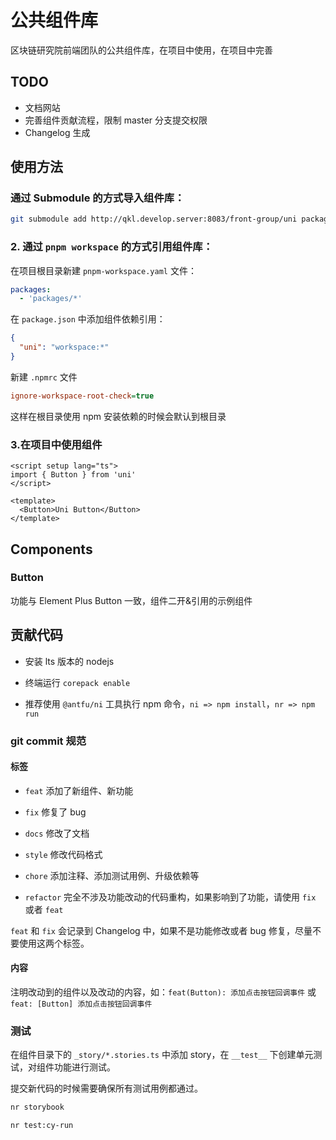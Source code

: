 # 公共组件库

区块链研究院前端团队的公共组件库，在项目中使用，在项目中完善

## TODO

 - 文档网站
 - 完善组件贡献流程，限制 master 分支提交权限
 - Changelog 生成

## 使用方法

### 通过 Submodule 的方式导入组件库：

```sh
git submodule add http://qkl.develop.server:8083/front-group/uni packages/uni //添加子模块
```

### 2. 通过 `pnpm workspace` 的方式引用组件库：

在项目根目录新建 `pnpm-workspace.yaml` 文件：

```yaml
packages:
  - 'packages/*'
```

在 `package.json` 中添加组件依赖引用：

```json
{
  "uni": "workspace:*"
}
```

新建 `.npmrc` 文件

```ini
ignore-workspace-root-check=true
```

这样在根目录使用 npm 安装依赖的时候会默认到根目录

### 3.在项目中使用组件

```vue
<script setup lang="ts">
import { Button } from 'uni'
</script>

<template>
  <Button>Uni Button</Button>
</template>
```

## Components

### Button

功能与 Element Plus Button 一致，组件二开&引用的示例组件

## 贡献代码

 - 安装 lts 版本的 nodejs

 - 终端运行 `corepack enable`

 - 推荐使用 `@antfu/ni` 工具执行 npm 命令，`ni => npm install`，`nr => npm run`

### git commit 规范

#### 标签

 - `feat` 添加了新组件、新功能

 - `fix` 修复了 bug

 - `docs` 修改了文档

 - `style` 修改代码格式

 - `chore` 添加注释、添加测试用例、升级依赖等

 - `refactor` 完全不涉及功能改动的代码重构，如果影响到了功能，请使用 `fix` 或者 `feat`

`feat` 和 `fix` 会记录到 Changelog 中，如果不是功能修改或者 bug 修复，尽量不要使用这两个标签。

#### 内容

注明改动到的组件以及改动的内容，如：`feat(Button): 添加点击按钮回调事件` 或 `feat: [Button] 添加点击按钮回调事件`

### 测试

在组件目录下的 `_story/*.stories.ts` 中添加 story，在 `__test__` 下创建单元测试，对组件功能进行测试。

提交新代码的时候需要确保所有测试用例都通过。

```sh
nr storybook

nr test:cy-run
```

